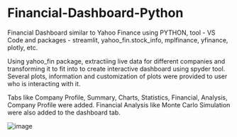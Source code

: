 # Financial-Dashboard-Python

Financial Dashboard similar to Yahoo Finance using PYTHON, tool - VS Code and packages - streamlit, yahoo_fin.stock_info, mplfinance, yfinance, plotly, etc.

Using yahoo_fin package, extractiing live data for different companies and transforming it to fit into to create interactive dashboard using spyder tool. Several plots, information and customization of plots were provided to user who is interacting with it.

Tabs like Company Profile, Summary, Charts, Statistics, Financial, Analysis, Company Profile were added. Financial Analysis like Monte Carlo Simulation were also added to the dashboard tab.



![image](https://github.com/Akashpandey1507/Financial-Dashboard-Python/assets/124170332/b399ab44-ed9c-4a94-9d6b-55a4201f7d9c)

